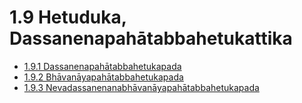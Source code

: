 # 1.9 Hetuduka, Dassanenapahātabbahetukattika

* [1.9.1 Dassanenapahātabbahetukapada](1.9/1.9.1.md)
* [1.9.2 Bhāvanāyapahātabbahetukapada](1.9/1.9.2.md)
* [1.9.3 Nevadassanenanabhāvanāyapahātabbahetukapada](1.9/1.9.3.md)
